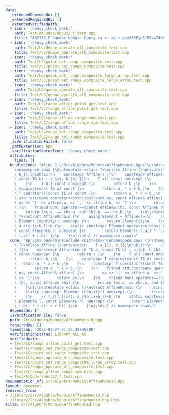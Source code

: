 ```yaml
---
data:
  _extendedDependsOn: []
  _extendedRequiredBy: []
  _extendedVerifiedWith:
  - icon: ':heavy_check_mark:'
    path: Test/AtCoder/abc332_f.test.cpp
    title: "ABC332-F Random Update Query (a <- ap + q\u306E\u51E6\u7406)"
  - icon: ':heavy_check_mark:'
    path: Test/LC/deque_operate_all_composite.test.cpp
    title: Test/LC/deque_operate_all_composite.test.cpp
  - icon: ':heavy_check_mark:'
    path: Test/LC/point_set_range_composite.test.cpp
    title: Test/LC/point_set_range_composite.test.cpp
  - icon: ':heavy_check_mark:'
    path: Test/LC/point_set_range_composite_large_array.test.cpp
    title: Test/LC/point_set_range_composite_large_array.test.cpp
  - icon: ':heavy_check_mark:'
    path: Test/LC/queue_operate_all_composite.test.cpp
    title: Test/LC/queue_operate_all_composite.test.cpp
  - icon: ':heavy_check_mark:'
    path: Test/LC/range_affine_point_get.test.cpp
    title: Test/LC/range_affine_point_get.test.cpp
  - icon: ':heavy_check_mark:'
    path: Test/LC/range_affine_range_sum.test.cpp
    title: Test/LC/range_affine_range_sum.test.cpp
  - icon: ':heavy_check_mark:'
    path: Test/LC/range_set_range_composite.test.cpp
    title: Test/LC/range_set_range_composite.test.cpp
  _isVerificationFailed: false
  _pathExtension: hpp
  _verificationStatusIcon: ':heavy_check_mark:'
  attributes:
    links: []
  bundledCode: "#line 2 \"Src/Algebra/Monoid/AffineMonoid.hpp\"\n\n#include <ostream>\n\
    \nnamespace zawa {\n\ntemplate <class T>\nclass Affine {\nprivate:\n    T a_{1},\
    \ b_{};\npublic:\n    constexpr Affine() {}\n    constexpr Affine(const T& a,\
    \ const T& b) : a_{a}, b_{b} {}\n    T a() const noexcept {\n        return a_;\n\
    \    }\n    T b() const noexcept {\n        return b_;\n    }\n    constexpr T\
    \ mapping(const T& x) const {\n        return a_ * x + b_;\n    }\n    constexpr\
    \ T operator()(const T& x) const {\n        return a_ * x + b_;\n    }\n    friend\
    \ std::ostream& operator<<(std::ostream& os, const Affine& affine) {\n       \
    \ os << '(' << affine.a_ << ',' << affine.b_ << ')';\n        return os;\n   \
    \ }\n    friend bool operator==(const Affine& lhs, const Affine& rhs) {\n    \
    \    return lhs.a_ == rhs.a_ and lhs.b_ == rhs.b_;\n    }\n};\n\ntemplate <class\
    \ T>\nstruct AffineMonoid {\n    using Element = Affine<T>;\n    static constexpr\
    \ Element identity() noexcept {\n        return Element{};\n    }\n    // f_r(f_l(x)):\
    \ a_r(a_lx+b_l)+b_r\n    static constexpr Element operation(const Element& l,\
    \ const Element& r) noexcept {\n        return Element{ l.a() * r.a(), l.b() *\
    \ r.a() + r.b() };\n    }\n};\n\n} // namespace zawa\n"
  code: "#pragma once\n\n#include <ostream>\n\nnamespace zawa {\n\ntemplate <class\
    \ T>\nclass Affine {\nprivate:\n    T a_{1}, b_{};\npublic:\n    constexpr Affine()\
    \ {}\n    constexpr Affine(const T& a, const T& b) : a_{a}, b_{b} {}\n    T a()\
    \ const noexcept {\n        return a_;\n    }\n    T b() const noexcept {\n  \
    \      return b_;\n    }\n    constexpr T mapping(const T& x) const {\n      \
    \  return a_ * x + b_;\n    }\n    constexpr T operator()(const T& x) const {\n\
    \        return a_ * x + b_;\n    }\n    friend std::ostream& operator<<(std::ostream&\
    \ os, const Affine& affine) {\n        os << '(' << affine.a_ << ',' << affine.b_\
    \ << ')';\n        return os;\n    }\n    friend bool operator==(const Affine&\
    \ lhs, const Affine& rhs) {\n        return lhs.a_ == rhs.a_ and lhs.b_ == rhs.b_;\n\
    \    }\n};\n\ntemplate <class T>\nstruct AffineMonoid {\n    using Element = Affine<T>;\n\
    \    static constexpr Element identity() noexcept {\n        return Element{};\n\
    \    }\n    // f_r(f_l(x)): a_r(a_lx+b_l)+b_r\n    static constexpr Element operation(const\
    \ Element& l, const Element& r) noexcept {\n        return Element{ l.a() * r.a(),\
    \ l.b() * r.a() + r.b() };\n    }\n};\n\n} // namespace zawa\n"
  dependsOn: []
  isVerificationFile: false
  path: Src/Algebra/Monoid/AffineMonoid.hpp
  requiredBy: []
  timestamp: '2025-02-27 21:25:38+09:00'
  verificationStatus: LIBRARY_ALL_AC
  verifiedWith:
  - Test/LC/range_affine_point_get.test.cpp
  - Test/LC/range_set_range_composite.test.cpp
  - Test/LC/point_set_range_composite.test.cpp
  - Test/LC/queue_operate_all_composite.test.cpp
  - Test/LC/point_set_range_composite_large_array.test.cpp
  - Test/LC/deque_operate_all_composite.test.cpp
  - Test/LC/range_affine_range_sum.test.cpp
  - Test/AtCoder/abc332_f.test.cpp
documentation_of: Src/Algebra/Monoid/AffineMonoid.hpp
layout: document
redirect_from:
- /library/Src/Algebra/Monoid/AffineMonoid.hpp
- /library/Src/Algebra/Monoid/AffineMonoid.hpp.html
title: Src/Algebra/Monoid/AffineMonoid.hpp
---
```

